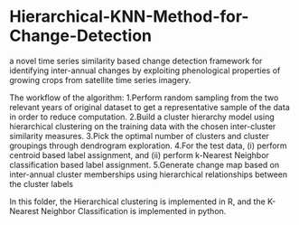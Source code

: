 # Hierarchical-KNN-Method-for-Change-Detection

a novel time series similarity based change detection framework for identifying inter-annual changes by exploiting phenological properties of growing crops from satellite time series imagery.

The workflow of the algorithm:
1.Perform random sampling from the two relevant years of original dataset to get a representative sample of the data in order to reduce computation.
2.Build a cluster hierarchy model using hierarchical clustering on the training data with the chosen inter-cluster similarity measures.
3.Pick the optimal number of clusters and cluster groupings through dendrogram exploration.
4.For the test data, (i) perform centroid based label assignment, and (ii) perform k-Nearest Neighbor classification based label assignment.
5.Generate change map based on inter-annual cluster memberships using hierarchical relationships between the cluster labels

In this folder, the Hierarchical clustering is implemented in R, and the K-Nearest Neighbor Classification is implemented in python.

